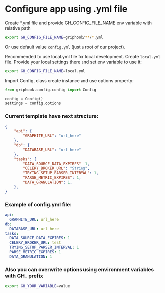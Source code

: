 # Configure app using .yml file

Create *.yml file and provide GH_CONFIG_FILE_NAME env variable with relative path
```bash
export GH_CONFIG_FILE_NAME=griphook/**/*.yml
```
Or use default value ```config.yml``` (just a root of our project).

Recommended to use local.yml file for local development. Create `local.yml` file.
Provide your local settings there and set env variable to use it:

```bash
export GH_CONFIG_FILE_NAME=local.yml
```

Import Config, class create instance and use options property:
```python
from griphook.config.config import Config

config = Config()
settings = config.options
```


### Current template have next structure:
```json
{
    "api": {
        "GRAPHITE_URL": "url_here"
    },
    "db": {
        "DATABASE_URL": "url here"
    },
    "tasks": {
        "DATA_SOURCE_DATA_EXPIRES": 1,
        "CELERY_BROKER_URL": "String",
        "TRYING_SETUP_PARSER_INTERVAL": 1,
        "PARSE_METRIC_EXPIRES": 1,
        "DATA_GRANULATION": 1,
    },
}
```

### Example of config.yml file:
```yaml
api:
  GRAPHITE_URL: url_here
db:
  DATABASE_URL: url here
tasks:
  DATA_SOURCE_DATA_EXPIRES: 1
  CELERY_BROKER_URL: test
  TRYING_SETUP_PARSER_INTERVAL: 1
  PARSE_METRIC_EXPIRES: 1
  DATA_GRANULATION: 1
```


### Also you can overwrite options using environment variables with GH_ prefix

```bash
export GH_YOUR_VARIABLE=value
```